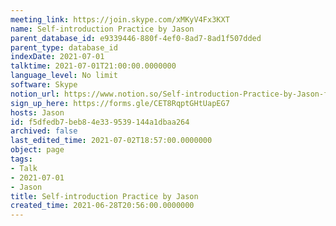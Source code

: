 ```yaml
---
meeting_link: https://join.skype.com/xMKyV4Fx3KXT
name: Self-introduction Practice by Jason
parent_database_id: e9339446-880f-4ef0-8ad7-8ad1f507dded
parent_type: database_id
indexDate: 2021-07-01
talktime: 2021-07-01T21:00:00.0000000
language_level: No limit
software: Skype
notion_url: https://www.notion.so/Self-introduction-Practice-by-Jason-f5dfedb7beb84e339539144a1dbaa264
sign_up_here: https://forms.gle/CET8RqptGHtUapEG7
hosts: Jason
id: f5dfedb7-beb8-4e33-9539-144a1dbaa264
archived: false
last_edited_time: 2021-07-02T18:57:00.0000000
object: page
tags:
- Talk
- 2021-07-01
- Jason
title: Self-introduction Practice by Jason
created_time: 2021-06-28T20:56:00.0000000
---
```







